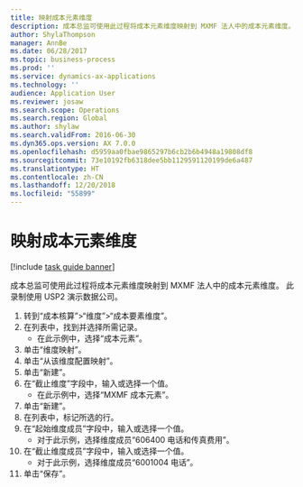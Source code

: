 ```yaml
---
title: 映射成本元素维度
description: 成本总监可使用此过程将成本元素维度映射到 MXMF 法人中的成本元素维度。
author: ShylaThompson
manager: AnnBe
ms.date: 06/28/2017
ms.topic: business-process
ms.prod: ''
ms.service: dynamics-ax-applications
ms.technology: ''
audience: Application User
ms.reviewer: josaw
ms.search.scope: Operations
ms.search.region: Global
ms.author: shylaw
ms.search.validFrom: 2016-06-30
ms.dyn365.ops.version: AX 7.0.0
ms.openlocfilehash: d5959aa0fbae9865297b6cb2b6b4948a19808df8
ms.sourcegitcommit: 73e10192fb6318dee5bb1129591120199de6a487
ms.translationtype: HT
ms.contentlocale: zh-CN
ms.lasthandoff: 12/20/2018
ms.locfileid: "55899"
---
```

# <a name="map-a-cost-element-dimension"></a>映射成本元素维度

[!include [task guide banner](../../includes/task-guide-banner.md)]

成本总监可使用此过程将成本元素维度映射到 MXMF 法人中的成本元素维度。 此录制使用 USP2 演示数据公司。

1. 转到“成本核算”>“维度”>“成本要素维度”。
2. 在列表中，找到并选择所需记录。
    * 在此示例中，选择“成本元素”。  
3. 单击“维度映射”。
4. 单击“从该维度配置映射”。
5. 单击“新建”。
6. 在“截止维度”字段中，输入或选择一个值。
    * 在此示例中，选择“MXMF 成本元素”。  
7. 单击“新建”。
8. 在列表中，标记所选的行。
9. 在“起始维度成员”字段中，输入或选择一个值。
    * 对于此示例，选择维度成员“606400 电话和传真费用”。  
10. 在“截止维度成员”字段中，输入或选择一个值。
    * 对于此示例，选择维度成员“6001004 电话”。  
11. 单击“保存”。

